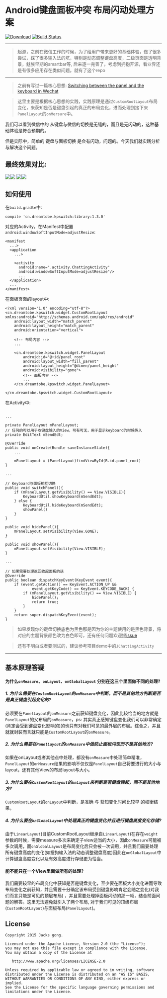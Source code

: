 # Android键盘面板冲突 布局闪动处理方案

[![Download][bintray_svg]][bintray_link]
[![Build Status][build_status_svg]][build_status_link]

---

> 起源，之前在微信工作的时候，为了给用户带来更好的基础体验，做了很多尝试，踩了很多输入法的坑，特别是动态调整键盘高度，二级页面是透明背景，魅族早期的smartbar等, 后来逐一完善了，考虑到拥抱开源，看业界还是有很多应用存在类似问题。就有了这个repo

---

> 之前有写过一篇核心思想: [Switching between the panel and the keyboard in Wechat](http://blog.dreamtobe.cn/2015/02/07/Switching-between-the-panel-and-the-keyboard/)


> 这里主要是根据核心思想的实践，实践原理是通过`CustomRootLayout`布局变化，来获知是否是键盘引起的真正的布局变化，进而处理到接下来`PanelLayout`的`onMersure`中。

我们可以看到微信中的 从键盘与微信的切换是无缝的，而且是无闪动的，这种基础体验是符合预期的。

但是实际中，简单的 键盘与面板切换 是会有闪动，问题的。今天我们就实践分析与解决这个问题。

<!--more-->
## 最终效果对比:

![][resolve_mv_gif]![][unresolve_mv_gif]
![][resolve_dynamic_mv_gif]![][unresolve_dynamic_mv_gif]


## 如何使用

在`build.gradle`中:

```
compile 'cn.dreamtobe.kpswitch:library:1.3.0'
```

对应的Activity，在Manifest中配置`android:windowSoftInputMode=adjustResize`:

```
<manifest
  ...>
  <application
    ...>

    <activity
      android:name=".activity.ChattingActivity"
      android:windowSoftInputMode=adjustResize"/>
      ...
  </application>
  ...
</manifest>
```

在面板页面的layout中:

```
<?xml version="1.0" encoding="utf-8"?>
<cn.dreamtobe.kpswitch.widget.CustomRootLayout xmlns:android="http://schemas.android.com/apk/res/android"
    android:layout_width="match_parent"
    android:layout_height="match_parent"
    android:orientation="vertical">

    <!-- 布局内容 -->
    ...

    <cn.dreamtobe.kpswitch.widget.PanelLayout
        android:id="@+id/panel_root"
        android:layout_width="fill_parent"
        android:layout_height="@dimen/panel_height"
        android:visibility="gone">
        <!-- 面板内容 -->
        ...
    </cn.dreamtobe.kpswitch.widget.PanelLayout>

</cn.dreamtobe.kpswitch.widget.CustomRootLayout>
```

在Activity中:

```

...

private PanelLayout mPanelLayout;
// 任何的可以用于收键盘输入的View，可有可无，用于显示keyboard的时候传入
private EditText mSendEdt;

@Override
public void onCreate(Bundle saveInstanceState){
    ...

    mPanelLayout = (PanelLayout)findViewById(R.id.panel_root)
}

...

// Keyboard与面板相互切换
public void switchPanel(){
    if (mPanelLayout.getVisibility() == View.VISIBLE){
        KeyboardUtil.showKeyboard(mSendEdt);
    } else {
        KeyboardUtil.hideKeyboard(mSendEdt);
        showPanel()
    }
}

public void hidePanel(){
    mPanelLayout.setVisibility(View.GONE);
}

public void showPanel(){
    mPanelLayout.setVisibility(View.VISIBLE);
}

...

// 如果需要处理返回收起面板的话
@Override
public boolean dispatchKeyEvent(KeyEvent event){
    if (event.getAction() == KeyEvent.ACTION_UP &&
            event.getKeyCode() == KeyEvent.KEYCODE_BACK) {
        if (mPanelLayout.getVisibility() == View.VISIBLE) {
            hidePanel();
            return true;
        }
    }
    return super.dispatchKeyEvent(event);
}
```

> 如果发现你的键盘切换底色为黑色那是因为你的主题使用的是黑色背景，将对应的主题背景颜色改为白色即可，还有任何问题欢迎提[issue](https://github.com/Jacksgong/JKeyboardPanelSwitch/issues/new)

> 还有不明白或者要测试的，建议参考项目demo中的`JChattingActivity`

---

## 基本原理答疑

#### 为什么`onMeasure`、`onLayout`、`onGlobalLayout` 分别在这三个里面做不同的处理?

##### 1. 为什么需要在`CustomRootLayout`的`onMeasure`中判断，而不是其他地方判断是否是真正键盘引起变化的?

 必须要在`PanelLayout`的`onMeasure`之前获知键盘变化，因此比较恰当的地方就是`PanelLayout`的父布局的`onMeasure`，ps: 其实真正感知键盘变化我们可以非常确定(肯定会受到键盘变化影响的)的也只有对我们可见的最外层的布局。综合之，并且就就封装而言就只能是`CustomRootLayout`的`onMeasure`。

##### 2. 为什么需要在`PanelLayout`的`onMeasure`中做防止面板闪现而不是其他地方?

如果在onLayout或者其他点中处理，都没有`onMeasure`中处理简单精准，`PanelLayout`的`onMeasure`结果的影响不仅仅是`PanelLayout`自己将要进行的大小与layout，还有其他View的布局layout与大小。

##### 3. 为什么要在`CustomRootLayout`的`onLayout`来判断是否键盘弹起，而不是其他地方?

`CustomRootLayout`的`onLayout`中判断，是准确 与 获知变化时间比较早 的权衡结果。

##### 4. 为什么要在`onGlobalLayout`中处理真正的键盘变化并且进行键盘高度变化存储?

由于`LinearLayout`(目前CustomRootLayout继承自`LinearLayout`)在存在`weight`参数的时候，需要measure多次来确定子view适当的大小，因此`onMeasure`可能被多次调用，而`onGlobalLayout`是布局变化后只会被一次调用，并且我们需要处理所有键盘高度的变化(如搜狗输入法的动态调整键盘高度)因此在`onGlobalLayout`中计算键盘高度变化以及有效高度进行存储更为恰当。

#### 能不能只在一个View里面做所有的处理?

我们需要较早的布局变化中获知是否是键盘变化，至少要在面板大小变化进而导致布局变化之前获知，并且需要十分确定该布局受到键盘影响肯定会随之变化(对我们而言只能是可见的顶层布局) ，并且需要处理掉面板闪动的那一帧，结合前面问题的解答。这里无法避免就引入了两个布局, 对于我们可见的顶级布局(`CustomRootLayout`)与面板布局(`PanelLayout`)。

## License

```
Copyright 2015 Jacks gong.

Licensed under the Apache License, Version 2.0 (the "License");
you may not use this file except in compliance with the License.
You may obtain a copy of the License at

   http://www.apache.org/licenses/LICENSE-2.0

Unless required by applicable law or agreed to in writing, software
distributed under the License is distributed on an "AS IS" BASIS,
WITHOUT WARRANTIES OR CONDITIONS OF ANY KIND, either express or implied.
See the License for the specific language governing permissions and
limitations under the License.
```
[bintray_link]: https://bintray.com/jacksgong/maven/JKeyboardPanelSwitch/_latestVersion
[bintray_svg]: https://api.bintray.com/packages/jacksgong/maven/JKeyboardPanelSwitch/images/download.svg
[resolve_mv_gif]: https://raw.githubusercontent.com/Jacksgong/JKeybordPanelSwitch/master/img/resolve_mv.gif
[unresolve_mv_gif]: https://raw.githubusercontent.com/Jacksgong/JKeybordPanelSwitch/master/img/unresolve_mv.gif
[resolve_dynamic_mv_gif]: https://raw.githubusercontent.com/Jacksgong/JKeybordPanelSwitch/master/img/resolve_dynamic_mv.gif
[unresolve_dynamic_mv_gif]: https://raw.githubusercontent.com/Jacksgong/JKeybordPanelSwitch/master/img/unresolve_dynamic_mv.gif
[build_status_svg]: https://travis-ci.org/Jacksgong/JKeyboardPanelSwitch.svg?branch=master
[build_status_link]: https://travis-ci.org/Jacksgong/JKeyboardPanelSwitch

